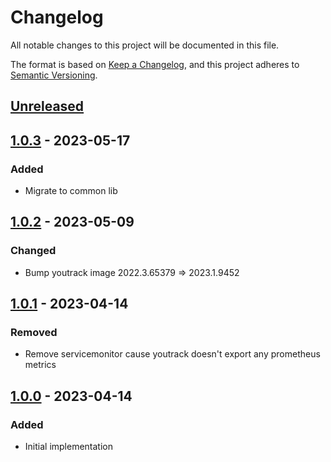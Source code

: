 # Changelog
All notable changes to this project will be documented in this file.

The format is based on [Keep a Changelog](https://keepachangelog.com/en/1.0.0/),
and this project adheres to [Semantic Versioning](https://semver.org/spec/v2.0.0.html).

## [Unreleased]

## [1.0.3] - 2023-05-17
### Added
- Migrate to common lib

## [1.0.2] - 2023-05-09
### Changed
- Bump youtrack image 2022.3.65379 => 2023.1.9452

## [1.0.1] - 2023-04-14
### Removed
- Remove servicemonitor cause youtrack doesn't export any prometheus metrics

## [1.0.0] - 2023-04-14
### Added
- Initial implementation

[Unreleased]: https://github.com/minicloudlabs/helm-charts/compare/youtrack-1.0.3...HEAD
[1.0.3]: https://github.com/minicloudlabs/helm-charts/compare/youtrack-1.0.2...youtrack-1.0.3
[1.0.2]: https://github.com/minicloudlabs/helm-charts/compare/youtrack-1.0.1...youtrack-1.0.2
[1.0.1]: https://github.com/minicloudlabs/helm-charts/compare/youtrack-1.0.0...youtrack-1.0.1
[1.0.0]: https://github.com/minicloudlabs/helm-charts/releases/tag/youtrack-1.0.0
